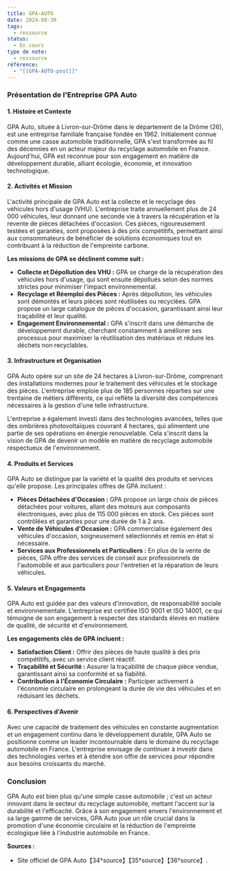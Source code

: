 ```yaml
---
title: GPA-AUTO
date: 2024-08-30
tags:
  - ressource
status:
  - En cours
type de note:
  - ressource
référence:
  - "[[GPA-AUTO-post]]"
---
```




### **Présentation de l'Entreprise GPA Auto**

#### **1. Histoire et Contexte**

GPA Auto, située à Livron-sur-Drôme dans le département de la Drôme (26), est une entreprise familiale française fondée en 1962. Initialement connue comme une casse automobile traditionnelle, GPA s'est transformée au fil des décennies en un acteur majeur du recyclage automobile en France. Aujourd'hui, GPA est reconnue pour son engagement en matière de développement durable, alliant écologie, économie, et innovation technologique.

#### **2. Activités et Mission**

L'activité principale de GPA Auto est la collecte et le recyclage des véhicules hors d'usage (VHU). L'entreprise traite annuellement plus de 24 000 véhicules, leur donnant une seconde vie à travers la récupération et la revente de pièces détachées d'occasion. Ces pièces, rigoureusement testées et garanties, sont proposées à des prix compétitifs, permettant ainsi aux consommateurs de bénéficier de solutions économiques tout en contribuant à la réduction de l'empreinte carbone.

**Les missions de GPA se déclinent comme suit :**

- **Collecte et Dépollution des VHU :** GPA se charge de la récupération des véhicules hors d'usage, qui sont ensuite dépollués selon des normes strictes pour minimiser l'impact environnemental.
- **Recyclage et Réemploi des Pièces :** Après dépollution, les véhicules sont démontés et leurs pièces sont réutilisées ou recyclées. GPA propose un large catalogue de pièces d'occasion, garantissant ainsi leur traçabilité et leur qualité.
- **Engagement Environnemental :** GPA s'inscrit dans une démarche de développement durable, cherchant constamment à améliorer ses processus pour maximiser la réutilisation des matériaux et réduire les déchets non recyclables.

#### **3. Infrastructure et Organisation**

GPA Auto opère sur un site de 24 hectares à Livron-sur-Drôme, comprenant des installations modernes pour le traitement des véhicules et le stockage des pièces. L'entreprise emploie plus de 185 personnes réparties sur une trentaine de métiers différents, ce qui reflète la diversité des compétences nécessaires à la gestion d'une telle infrastructure.

L'entreprise a également investi dans des technologies avancées, telles que des ombrières photovoltaïques couvrant 4 hectares, qui alimentent une partie de ses opérations en énergie renouvelable. Cela s'inscrit dans la vision de GPA de devenir un modèle en matière de recyclage automobile respectueux de l'environnement.

#### **4. Produits et Services**

GPA Auto se distingue par la variété et la qualité des produits et services qu'elle propose. Les principales offres de GPA incluent :

- **Pièces Détachées d'Occasion :** GPA propose un large choix de pièces détachées pour voitures, allant des moteurs aux composants électroniques, avec plus de 115 000 pièces en stock. Ces pièces sont contrôlées et garanties pour une durée de 1 à 2 ans.
- **Vente de Véhicules d'Occasion :** GPA commercialise également des véhicules d'occasion, soigneusement sélectionnés et remis en état si nécessaire.
- **Services aux Professionnels et Particuliers :** En plus de la vente de pièces, GPA offre des services de conseil aux professionnels de l'automobile et aux particuliers pour l'entretien et la réparation de leurs véhicules.

#### **5. Valeurs et Engagements**

GPA Auto est guidée par des valeurs d'innovation, de responsabilité sociale et environnementale. L'entreprise est certifiée ISO 9001 et ISO 14001, ce qui témoigne de son engagement à respecter des standards élevés en matière de qualité, de sécurité et d'environnement.

**Les engagements clés de GPA incluent :**

- **Satisfaction Client :** Offrir des pièces de haute qualité à des prix compétitifs, avec un service client réactif.
- **Traçabilité et Sécurité :** Assurer la traçabilité de chaque pièce vendue, garantissant ainsi sa conformité et sa fiabilité.
- **Contribution à l'Économie Circulaire :** Participer activement à l'économie circulaire en prolongeant la durée de vie des véhicules et en réduisant les déchets.

#### **6. Perspectives d'Avenir**

Avec une capacité de traitement des véhicules en constante augmentation et un engagement continu dans le développement durable, GPA Auto se positionne comme un leader incontournable dans le domaine du recyclage automobile en France. L'entreprise envisage de continuer à investir dans des technologies vertes et à étendre son offre de services pour répondre aux besoins croissants du marché.

### **Conclusion**

GPA Auto est bien plus qu'une simple casse automobile ; c'est un acteur innovant dans le secteur du recyclage automobile, mettant l'accent sur la durabilité et l'efficacité. Grâce à son engagement envers l'environnement et sa large gamme de services, GPA Auto joue un rôle crucial dans la promotion d'une économie circulaire et la réduction de l'empreinte écologique liée à l'industrie automobile en France.

**Sources :**
- Site officiel de GPA Auto【34†source】【35†source】【36†source】.